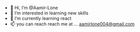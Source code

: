 - 👋 Hi, I’m @Aamir-Lone
- 👀 I’m interested in learning new skills
- 🌱 I’m currently learning react
- 📫 you can reach reach me at ... aamirlone004@gmail.com

<!---
Aamirlone004/Aamirlone004 is a ✨ special ✨ repository because its `README.md` (this file) appears on your GitHub profile.
You can click the Preview link to take a look at your changes.
--->
